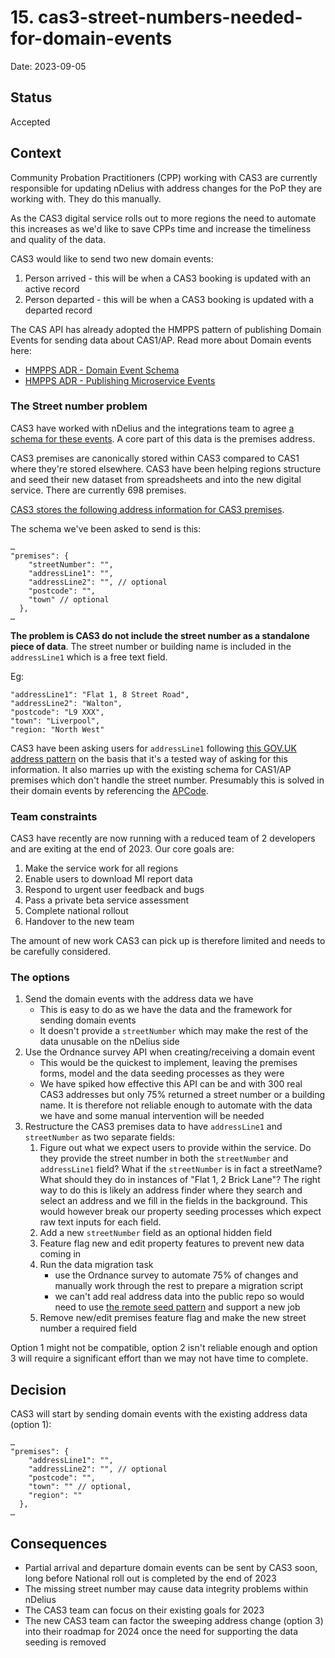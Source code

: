 # 15. cas3-street-numbers-needed-for-domain-events

Date: 2023-09-05

## Status

Accepted

## Context

Community Probation Practitioners (CPP) working with CAS3 are currently
responsible for updating nDelius with address changes for the PoP they are
working with. They do this manually.

As the CAS3 digital service rolls out to more regions the need to automate this
increases as we'd like to save CPPs time and increase the timeliness and quality
of the data.

CAS3 would like to send two new domain events:

1. Person arrived - this will be when a CAS3 booking is updated with an active
   record
2. Person departed - this will be when a CAS3 booking is updated with a departed
   record

The CAS API has already adopted the HMPPS pattern of publishing Domain Events
for sending data about CAS1/AP. Read more about Domain events here:

- [HMPPS ADR - Domain Event
  Schema](https://dsdmoj.atlassian.net/wiki/spaces/NDSS/pages/3732570166/ADR+-+Domain+Event+Schema)
- [HMPPS ADR - Publishing Microservice
  Events](https://dsdmoj.atlassian.net/wiki/spaces/NDSS/pages/2811691200/ADR+-+Publishing+Microservice+Events)

### The Street number problem

CAS3 have worked with nDelius and the integrations team to agree [a schema for
these
events](https://miro.com/app/board/uXjVM0r32Jo=/?moveToWidget=3458764561090547707&cot=14&share_link_id=730358528659).
A core part of this data is the premises address.

CAS3 premises are canonically stored within CAS3 compared to CAS1 where they're
stored elsewhere. CAS3 have been helping regions structure and seed their new
dataset from spreadsheets and into the new digital service. There are currently
698 premises.

[CAS3 stores the following address information for CAS3
premises](https://github.com/ministryofjustice/hmpps-approved-premises-api/blob/20ae09b6f3b9fe4ea7534c3396671a1290ee2511/src/main/resources/static/api.yml#L3645).

The schema we've been asked to send is this:

```
…
"premises": {
    "streetNumber": "",
    "addressLine1": "",
    "addressLine2": "", // optional
    "postcode": "",
    "town" // optional
  },
…
```

**The problem is CAS3 do not include the street number as a standalone piece of
data**. The street number or building name is included in the `addressLine1`
which is a free text field.

Eg:

```
"addressLine1": "Flat 1, 8 Street Road",
"addressLine2": "Walton",
"postcode": "L9 XXX",
"town": "Liverpool",
"region: "North West"
```

CAS3 have been asking users for `addressLine1` following [this GOV.UK address
pattern](https://design-system.service.gov.uk/patterns/addresses/) on the basis
that it's a tested way of asking for this information. It also marries up with
the existing schema for CAS1/AP premises which don't handle the street number.
Presumably this is solved in their domain events by referencing the
[APCode](https://github.com/ministryofjustice/hmpps-approved-premises-api/blob/20ae09b6f3b9fe4ea7534c3396671a1290ee2511/src/main/resources/static/api.yml#L3748C16-L3748C16).

### Team constraints

CAS3 have recently are now running with a reduced team of 2 developers and are
exiting at the end of 2023. Our core goals are:

1. Make the service work for all regions
1. Enable users to download MI report data
1. Respond to urgent user feedback and bugs
1. Pass a private beta service assessment
1. Complete national rollout
1. Handover to the new team

The amount of new work CAS3 can pick up is therefore limited and needs to be
carefully considered.

### The options

1. Send the domain events with the address data we have
    - This is easy to do as we have the data and the framework for sending
      domain events
    - It doesn't provide a `streetNumber` which may make the rest of the data
      unusable on the nDelius side
1. Use the Ordnance survey API when creating/receiving a domain event
    - This would be the quickest to implement, leaving the premises forms, model
      and the data seeding processes as they were
    - We have spiked how effective this API can be and with 300 real CAS3
      addresses but only 75% returned a street number or a building name. It is
      therefore not reliable enough to automate with the data we have and some
      manual intervention will be needed
1. Restructure the CAS3 premises data to have `addressLine1` and `streetNumber`
   as two separate fields:
    1. Figure out what we expect users to provide within the service. Do they
       provide the street number in both the `streetNumber` and `addressLine1`
       field? What if the `streetNumber` is in fact a streetName? What should
       they do in instances of "Flat 1, 2 Brick Lane"? The right way to do this
       is likely an address finder where they search and select an address and
       we fill in the fields in the background. This would however break our
       property seeding processes which expect raw text inputs for each field.
    1. Add a new `streetNumber` field as an optional hidden field
    1. Feature flag new and edit property features to prevent new data coming in
    1. Run the data migration task
        - use the Ordnance survey to automate 75% of changes and manually work
          through the rest to prepare a migration script
        - we can't add real address data into the public repo so would need to
          use [the remote seed
          pattern](https://github.com/ministryofjustice/hmpps-approved-premises-api/blob/main/doc/how-to/run_migration_job_remotely.md)
          and support a new job
    1. Remove new/edit premises feature flag and make the new street number a
       required field

Option 1 might not be compatible, option 2 isn't reliable enough and option 3
will require a significant effort than we may not have time to complete.

## Decision

CAS3 will start by sending domain events with the existing address data (option
1):

```
…
"premises": {
    "addressLine1": "",
    "addressLine2": "", // optional
    "postcode": "",
    "town": "" // optional,
    "region": ""
  },
…
```

## Consequences

- Partial arrival and departure domain events can be sent by CAS3 soon, long
  before National roll out is completed by the end of 2023
- The missing street number may cause data integrity problems within nDelius
- The CAS3 team can focus on their existing goals for 2023
- The new CAS3 team can factor the sweeping address change (option 3) into their
  roadmap for 2024 once the need for supporting the data seeding is removed
